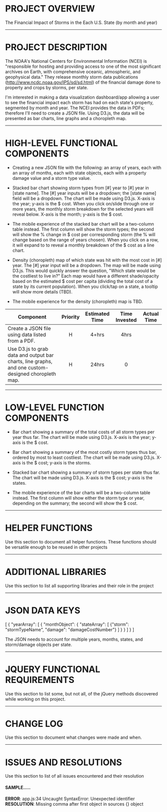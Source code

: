 # PROJECT OVERVIEW

The Financial Impact of Storms in the Each U.S. State (by month and year)

_____________________

# PROJECT DESCRIPTION

The NOAA's National Centers for Environmental Information (NCEI) is "responsible for hosting and providing access to one of the most significant archives on Earth, with comprehensive oceanic, atmospheric, and geophysical data." They release monthly storm data publications (http://www.ncdc.noaa.gov/IPS/sd/sd.html) of the financial damage done to property and crops by storms, per state.

I'm interested in making a data visualization dashboard/app allowing a user to see the financial impact each storm has had on each state's property, segmented by month and year. The NCEI provides the data in PDFs; therefore I'll need to create a JSON file. Using D3.js, the data will be presented as bar charts, line graphs and a choropleth map.

__________________________________

# HIGH-LEVEL FUNCTIONAL COMPONENTS

* Creating a new JSON file with the following: an array of years, each with an array of months, each with state objects, each with a property damage value and a storm type value.

* Stacked bar chart showing storm types from [#] year to [#] year in [state name]. The [#] year inputs will be a dropdown; the [state name] field will be a dropdown. The chart will be made using D3.js. X-axis is the year; y-axis is the $ cost. When you click on/slide through one or more years, the monthly storm breakdown for the selected years will reveal below. X-axis is the month; y-axis is the $ cost.

* The mobile experience of the stacked bar chart will be a two-column table instead. The first column will show the storm types; the second will show the % change in $ cost per corresponding storm (the % will change based on the range of years chosen). When you click on a row, it will expand to to reveal a monthly breakdown of the $ cost as a line chart.

* Density (choropleth) map of which state was hit with the most cost in [#] year. The [#] year input will be a dropdown. The map will be made using D3.js. This would quickly answer the question, "Which state would be the costliest to live in?" Each map would have a different shade/opacity based on the estimated $ cost per capita (dividing the total cost of a state by its current population). When you click/tap on a state, a tooltip will show more details (TBD).

* The mobile experience for the density (choropleth) map is TBD.

| Component | Priority | Estimated Time | Time Invested | Actual Time |
| --- | :---: |  :---: | :---: | :---: |
| Create a JSON file using data listed from a PDF. | H | 4+hrs| 4hrs |  |
| Use D3.js to grab data and output bar charts, line graphs, and one custom-designed choropleth map. | H | 24hrs| 0 |  |

_______________________________

# LOW-LEVEL FUNCTION COMPONENTS

* Bar chart showing a summary of the total costs of all storm types per year thus far. The chart will be made using D3.js. X-axis is the year; y-axis is the $ cost.
* Bar chart showing a summary of the most costly storm types thus bar, ordered by most to least costliest. The chart will be made using D3.js. X-axis is the $ cost; y-axis is the storms.
* Stacked bar chart showing a summary of storm types per state thus far. The chart will be made using D3.js. X-axis is the $ cost; y-axis is the states.

* The mobile experience of the bar charts will be a two-column table instead. The first column will show either the storm type or year, depending on the summary; the second will show the $ cost.

__________________

# HELPER FUNCTIONS

Use this section to document all helper functions. These functions should be versatile enough to be reused in other projects

______________________

# ADDITIONAL LIBRARIES

Use this section to list all supporting libraries and their role in the project

________________

# JSON DATA KEYS

[
	{
		"yearArray": [
			{
				"monthObject": {
					"stateArray": [
						{"storm": "stormTypeName", "damage": "damageCostNumber"}
					]
				}
			}
		]
	}
]

The JSON needs to account for multiple years, months, states, and storm/damage objects per state.

________________________________

# JQUERY FUNCTIONAL REQUIREMENTS

Use this section to list some, but not all, of the jQuery methods discovered while working on this project.

____________

# CHANGE LOG

Use this section to document what changes were made and when.

________________________

# ISSUES AND RESOLUTIONS

Use this section to list of all issues encountered and their resolution

#### SAMPLE.....
**ERROR**: app.js:34 Uncaught SyntaxError: Unexpected identifier                                
**RESOLUTION**: Missing comma after first object in sources {} object
